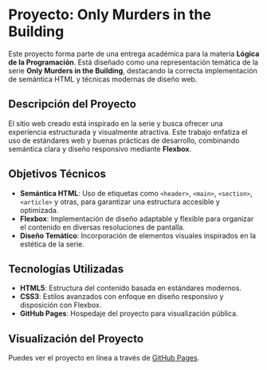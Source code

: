 # Proyecto: Only Murders in the Building

Este proyecto forma parte de una entrega académica para la materia **Lógica de la Programación**. Está diseñado como una representación temática de la serie **Only Murders in the Building**, destacando la correcta implementación de semántica HTML y técnicas modernas de diseño web.

## Descripción del Proyecto

El sitio web creado está inspirado en la serie y busca ofrecer una experiencia estructurada y visualmente atractiva. Este trabajo enfatiza el uso de estándares web y buenas prácticas de desarrollo, combinando semántica clara y diseño responsivo mediante **Flexbox**.

## Objetivos Técnicos

- **Semántica HTML**: Uso de etiquetas como `<header>`, `<main>`, `<section>`, `<article>` y otras, para garantizar una estructura accesible y optimizada.
- **Flexbox**: Implementación de diseño adaptable y flexible para organizar el contenido en diversas resoluciones de pantalla.
- **Diseño Temático**: Incorporación de elementos visuales inspirados en la estética de la serie.

## Tecnologías Utilizadas

- **HTML5**: Estructura del contenido basada en estándares modernos.
- **CSS3**: Estilos avanzados con enfoque en diseño responsivo y disposición con Flexbox.
- **GitHub Pages**: Hospedaje del proyecto para visualización pública.

## Visualización del Proyecto

Puedes ver el proyecto en línea a través de [GitHub Pages](https://maimonney.github.io/onlyMurdersInTheBuilding/). 

